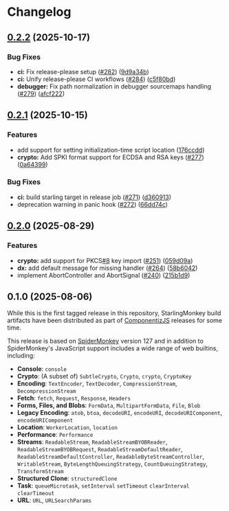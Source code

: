 # Changelog

## [0.2.2](https://github.com/bytecodealliance/StarlingMonkey/compare/starlingmonkey-v0.2.1...starlingmonkey-v0.2.2) (2025-10-17)


### Bug Fixes

* **ci:** Fix release-please setup ([#282](https://github.com/bytecodealliance/StarlingMonkey/issues/282)) ([9d9a34b](https://github.com/bytecodealliance/StarlingMonkey/commit/9d9a34b9a1de6c5fedb65d0a44b77677bf02b9bc))
* **ci:** Unify release-please CI workflows ([#284](https://github.com/bytecodealliance/StarlingMonkey/issues/284)) ([c5f80bd](https://github.com/bytecodealliance/StarlingMonkey/commit/c5f80bd82209913141723f14016ef4157daaf964))
* **debugger:** Fix path normalization in debugger sourcemaps handling ([#279](https://github.com/bytecodealliance/StarlingMonkey/issues/279)) ([afcf222](https://github.com/bytecodealliance/StarlingMonkey/commit/afcf222f512eb211d1b29d7a427fc8db6dd27f84))

## [0.2.1](https://github.com/bytecodealliance/StarlingMonkey/compare/v0.2.0...v0.2.1) (2025-10-15)


### Features

* add support for setting initialization-time script location ([176ccdd](https://github.com/bytecodealliance/StarlingMonkey/commit/176ccddf25787ea2e24fceb225bc0935719ce55b))
* **crypto:** Add SPKI format support for ECDSA and RSA keys ([#277](https://github.com/bytecodealliance/StarlingMonkey/issues/277)) ([0a64399](https://github.com/bytecodealliance/StarlingMonkey/commit/0a643990a5664623c0f56d36ee5f2060df340ca4))


### Bug Fixes

* **ci:** build starling target in release job ([#271](https://github.com/bytecodealliance/StarlingMonkey/issues/271)) ([d360913](https://github.com/bytecodealliance/StarlingMonkey/commit/d360913a650b0f25ce52459008dca352948d89db))
* deprecation warning in panic hook ([#272](https://github.com/bytecodealliance/StarlingMonkey/issues/272)) ([66dd74c](https://github.com/bytecodealliance/StarlingMonkey/commit/66dd74c5e60fec833ede4d6ffaa84d2a7b6962f6))

## [0.2.0](https://github.com/bytecodealliance/StarlingMonkey/compare/v0.1.0...v0.2.0) (2025-08-29)


### Features

* **crypto:** add support for PKCS[#8](https://github.com/bytecodealliance/StarlingMonkey/issues/8) key import ([#251](https://github.com/bytecodealliance/StarlingMonkey/issues/251)) ([059d09a](https://github.com/bytecodealliance/StarlingMonkey/commit/059d09af07d4a32aec463855dae1dcec226f4d45))
* **dx:** add default message for missing handler ([#264](https://github.com/bytecodealliance/StarlingMonkey/issues/264)) ([58b6042](https://github.com/bytecodealliance/StarlingMonkey/commit/58b604204e5423d04e22a7be0b86747ec691b7cd))
* implement AbortController and AbortSignal ([#240](https://github.com/bytecodealliance/StarlingMonkey/issues/240)) ([215b1d9](https://github.com/bytecodealliance/StarlingMonkey/commit/215b1d9acf14ad16a17541d897510a6ddf8ec31c))

## 0.1.0 (2025-08-06)

While this is the first tagged release in this repository, StarlingMonkey build artifacts have been distributed as part of [ComponentizJS](https://github.com/bytecodealliance/ComponentizeJS) releases for some time.

This release is based on [SpiderMonkey](https://spidermonkey.dev/) version 127 and in addition to SpiderMonkey's JavaScript support includes a wide range of web builtins, including:

* **Console**: `console`
* **Crypto**: (A subset of) `SubtleCrypto`, `Crypto`, `crypto`, `CryptoKey`
* **Encoding**: `TextEncoder`, `TextDecoder`, `CompressionStream`, `DecompressionStream`
* **Fetch**: `fetch`, `Request`, `Response`, `Headers`
* **Forms, Files, and Blobs**: `FormData`, `MultipartFormData`, `File`, `Blob`
* **Legacy Encoding**: `atob`, `btoa`, `decodeURI`, `encodeURI`, `decodeURIComponent`, `encodeURIComponent`
* **Location**: `WorkerLocation`, `location`
* **Performance**: `Performance`
* **Streams**: `ReadableStream`, `ReadableStreamBYOBReader`, `ReadableStreamBYOBRequest`, `ReadableStreamDefaultReader`, `ReadableStreamDefaultController`, `ReadableByteStreamController`, `WritableStream`, `ByteLengthQueuingStrategy`, `CountQueuingStrategy`, `TransformStream`
* **Structured Clone**: `structuredClone`
* **Task**: `queueMicrotask`, `setInterval` `setTimeout` `clearInterval` `clearTimeout`
* **URL**: `URL`, `URLSearchParams`
